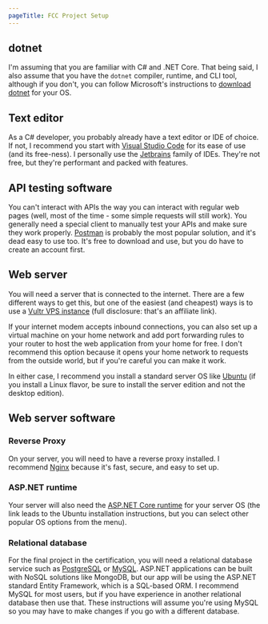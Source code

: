 ```yaml
---
pageTitle: FCC Project Setup
---
```


## dotnet

I'm assuming that you are familiar with C# and .NET Core. That being said, I also assume that you have the `dotnet` compiler, runtime, and CLI tool, although if you don't, you can follow Microsoft's instructions to [download dotnet](https://dotnet.microsoft.com/download) for your OS.

## Text editor

As a C# developer, you probably already have a text editor or IDE of choice. If not, I recommend you start with [Visual Studio Code](https://code.visualstudio.com/download) for its ease of use (and its free-ness). I personally use the [Jetbrains](https://www.jetbrains.com) family of IDEs. They're not free, but they're performant and packed with features.

## API testing software

You can't interact with APIs the way you can interact with regular web pages (well, most of the time - some simple requests will still work). You generally need a special client to manually test your APIs and make sure they work properly. [Postman](https://www.postman.com/) is probably the most popular solution, and it's dead easy to use too. It's free to download and use, but you do have to create an account first.

## Web server

You will need a server that is connected to the internet. There are a few different ways to get this, but one of the easiest (and cheapest) ways is to use a [Vultr VPS instance](https://www.vultr.com/?ref=8506759-6G) (full disclosure: that's an affiliate link).

If your internet modem accepts inbound connections, you can also set up a virtual machine on your home network and add port forwarding rules to your router to host the web application from your home for free. I don't recommend this option because it opens your home network to requests from the outside world, but if you're careful you can make it work.

In either case, I recommend you install a standard server OS like [Ubuntu](https://ubuntu.com/) (if you install a Linux flavor, be sure to install the server edition and not the desktop edition).

## Web server software
### Reverse Proxy

On your server, you will need to have a reverse proxy installed. I recommend [Nginx](https://www.nginx.com/) because it's fast, secure, and easy to set up.

### ASP.NET runtime

Your server will also need the [ASP.NET Core runtime](https://docs.microsoft.com/en-us/dotnet/core/install/linux-ubuntu#2004-) for your server OS (the link leads to the Ubuntu installation instructions, but you can select other popular OS options from the menu).

### Relational database

For the final project in the certification, you will need a relational database service such as [PostgreSQL](https://www.postgresql.org) or [MySQL](https://www.mysql.com/). ASP.NET applications can be built with NoSQL solutions like MongoDB, but our app will be using the ASP.NET standard Entity Framework, which is a SQL-based ORM. I recommend MySQL for most users, but if you have experience in another relational database then use that. These instructions will assume you're using MySQL so you may have to make changes if you go with a different database.